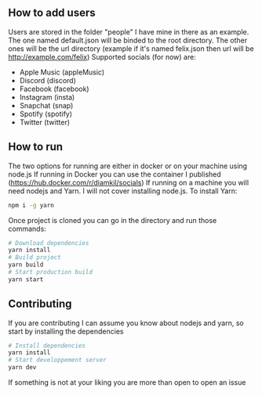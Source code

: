 ## How to add users

Users are stored in the folder "people" I have mine in there as an example. The one named default.json will be binded to the root directory. The other ones will be the url directory (example if it's named felix.json then url will be http://example.com/felix)
Supported socials (for now) are: 
- Apple Music (appleMusic)
- Discord (discord)
- Facebook (facebook)
- Instagram (insta)
- Snapchat (snap)
- Spotify (spotify)
- Twitter (twitter)

## How to run

The two options for running are either in docker or on your machine using node.js
If running in Docker you can use the container I published (https://hub.docker.com/r/diamkil/socials)
If running on a machine you will need nodejs and Yarn. I will not cover installing node.js. To install Yarn:
```bash
npm i -g yarn
```
Once project is cloned you can go in the directory and run those commands:
```bash
# Download dependencies
yarn install
# Build project
yarn build
# Start production build
yarn start
```

## Contributing

If you are contributing I can assume you know about nodejs and yarn, so start by installing the dependencies
```bash
# Install dependencies
yarn install
# Start developpement server
yarn dev
```

If something is not at your liking you are more than open to open an issue
